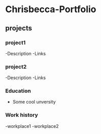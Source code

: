 # Chrisbecca-Portfolio
## projects
### project1
-Description
-Links
### project2
-Description
-Links
### Education
- Some cool unversity
### Work history
-workplace1
-workplace2
